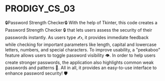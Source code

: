 # PRODIGY_CS_03
🔒Password Strength Checker🔒
With the help of Tkinter, this code creates a Password Strength Checker 🔒 that lets users assess the security of their passwords instantly.
As users type ✍, it provides immediate feedback while checking for important parameters like length, capital and lowercase letters, numbers, and special characters.
To improve usability, a "peekaboo" feature allows users to toggle password visibility 👁.
In order to help users create stronger passwords, the application also highlights common weak passwords and patterns 💪. 
All in all, it provides an easy-to-use interface to enhance password security! 🛡
